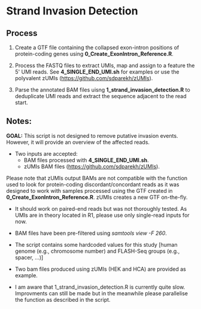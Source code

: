 # Strand Invasion Detection

## Process

1. Create a GTF file containing the collapsed exon-intron positions of protein-coding genes using **0_Create_ExonIntron_Reference.R**.

2. Process the FASTQ files to extract UMIs, map and assign to a feature the 5' UMI reads. See **4_SINGLE_END_UMI.sh** for examples or use the polyvalent zUMIs (https://github.com/sdparekh/zUMIs).

3. Parse the annotated BAM files uisng **1_strand_invasion_detection.R** to deduplicate UMI reads and extract the sequence adjacent to the read start.


## Notes:

**GOAL:** This script is not designed to remove putative invasion events. However, it will provide an overview of the affected reads.

* Two inputs are accepted:
  - BAM files processed with **4_SINGLE_END_UMI.sh**.
  - zUMIs BAM files (https://github.com/sdparekh/zUMIs). 

Please note that zUMIs output BAMs are not compatible with the function used to look for protein-coding discordant/concordant reads as it was designed to work with samples processed using the GTF created in **0_Create_ExonIntron_Reference.R**. zUMIs creates a new GTF on-the-fly.

* It should work on paired-end reads but was not thoroughly tested. As UMIs are in theory located in R1, please use only single-read inputs for now. 

* BAM files have been pre-filtered using *samtools view -F 260*. 

* The script contains some hardcoded values for this study [human genome (e.g., chromosome number) and FLASH-Seq groups (e.g., spacer, ...)]

* Two bam files produced using zUMIs (HEK and HCA) are provided as example.

* I am aware that 1_strand_invasion_detection.R is currently quite slow. Improvments can still be made but in the meanwhile please parallelise the function as described in the script. 


